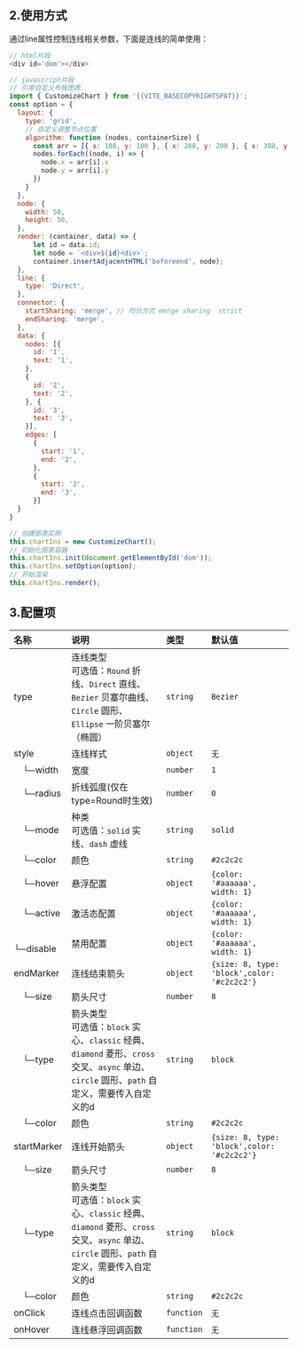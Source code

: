 <br/>

## 2.使用方式
通过line属性控制连线相关参数，下面是连线的简单使用：
```javascript
// html片段
<div id='dom'></div>
```
```javascript
// javascript片段
// 引用自定义布局图表
import { CustomizeChart } from '{{VITE_BASECOPYRIGHTSPAT}}';
const option = {
  layout: {
    type: 'grid',
    // 自定义调整节点位置
    algorithm: function (nodes, containerSize) {
      const arr = [{ x: 188, y: 100 }, { x: 288, y: 200 }, { x: 388, y: 100 }]
      nodes.forEach((node, i) => {
        node.x = arr[i].x
        node.y = arr[i].y
      })
    }
  },
  node: {
    width: 50,
    height: 50,
  },
  render: (container, data) => {
      let id = data.id;
      let node = `<div>${id}<div>`;
      container.insertAdjacentHTML('beforeend', node);
  },
  line: {
    type: 'Direct',
  },
  connector: {
    startSharing: 'merge', // 均分方式 merge sharing  strict
    endSharing: 'merge',
  },
  data: {
    nodes: [{
      id: '1',
      text: '1',
    },
    {
      id: '2',
      text: '2',
    }, {
      id: '3',
      text: '3',
    }],
    edges: [
      {
        start: '1',
        end: '2',
      },
      {
        start: '2',
        end: '3',
      }]
  }
}

// 创建图表实例
this.chartIns = new CustomizeChart();
// 初始化图表容器
this.chartIns.init(document.getElementById('dom'));
this.chartIns.setOption(option);
// 开始渲染
this.chartIns.render();
```

## 3.配置项
| 名称   | 说明 |  类型 |     默认值 | 
| :----- |  :----- |  :----- |  :-----  |  
| type |  连线类型<br> 可选值：`Round` 折线、`Direct` 直线、`Bezier` 贝塞尔曲线、`Circle` 圆形、`Ellipse` 一阶贝塞尔（椭圆）  | `string` | `Bezier` |
| style | 连线样式  | `object` | `无` |
| &ensp;&ensp;└─width |  宽度 | `number` | `1` |
| &ensp;&ensp;└─radius |  折线弧度(仅在type=Round时生效) | `number` | `0` |
| &ensp;&ensp;└─mode |  种类<br> 可选值：`solid` 实线、`dash` 虚线 | `string` | `solid` |
| &ensp;&ensp;└─color |  颜色  | `string` |`#2c2c2c` |
| &ensp;&ensp;└─hover |  悬浮配置  | `object` |`{color: '#aaaaaa', width: 1}` |
| &ensp;&ensp;└─active |  激活态配置  | `object` |`{color: '#aaaaaa', width: 1}` |
| &ensp;&ensp;└─disable |  禁用配置  | `object` |`{color: '#aaaaaa', width: 1}` |
| endMarker | 连线结束箭头  | `object` |`{size: 8, type: 'block',color: '#c2c2c2'}` |
| &ensp;&ensp;└─size |  箭头尺寸 | `number` | `8` |
| &ensp;&ensp;└─type |  箭头类型<br> 可选值：`block` 实心、`classic` 经典、`diamond` 菱形、`cross` 交叉、`async` 单边、`circle` 圆形、`path` 自定义，需要传入自定义的d | `string` | `block` |
| &ensp;&ensp;└─color |  颜色  | `string` |`#2c2c2c` |
| startMarker | 连线开始箭头  | `object` |`{size: 8, type: 'block',color: '#c2c2c2'}` |
| &ensp;&ensp;└─size |  箭头尺寸 | `number` | `8` |
| &ensp;&ensp;└─type |  箭头类型<br> 可选值：`block` 实心、`classic` 经典、`diamond` 菱形、`cross` 交叉、`async` 单边、`circle` 圆形、`path` 自定义，需要传入自定义的d | `string` | `block` |
| &ensp;&ensp;└─color |  颜色  | `string` |`#2c2c2c` |
| onClick |  连线点击回调函数   | `function` | `无` |
| onHover |  连线悬浮回调函数   | `function` | `无` |


